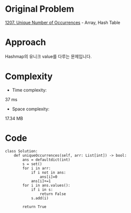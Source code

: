# Original Problem
<!-- Describe your first thoughts on how to solve this problem. -->
[1207. Unique Number of Occurrences](*https://leetcode.com/problems/unique-number-of-occurrences/description/) - Array, Hash Table

# Approach
<!-- Describe your approach to solving the problem. -->
Hashmap의 유니크 value를 다루는  문제입니다. 
# Complexity
- Time complexity:
<!-- Add your time complexity here, e.g. $$O(n)$$ -->
37 ms
- Space complexity:
<!-- Add your space complexity here, e.g. $$O(n)$$ -->
17.34 MB

# Code
```python3
class Solution:
    def uniqueOccurrences(self, arr: List[int]) -> bool:
        ans = defaultdict(int)
        s = set()
        for i in arr:
            if i not in ans:
                ans[i]=0
            ans[i]+=1
        for i in ans.values():
            if i in s:
                return False
            s.add(i)
            
        return True
        
```
